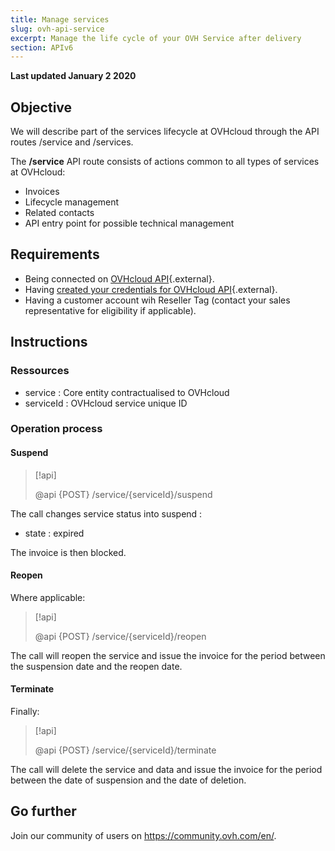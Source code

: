 ```yaml
---
title: Manage services
slug: ovh-api-service
excerpt: Manage the life cycle of your OVH Service after delivery
section: APIv6
---
```


**Last updated January 2 2020**

## Objective

We will describe part of the services lifecycle at OVHcloud through the API routes /service and /services.

The **/service** API route consists of actions common to all types of services at OVHcloud:

* Invoices
* Lifecycle management
* Related contacts
* API entry point for possible technical management

## Requirements

* Being connected on [OVHcloud API](https://api.ovh.com/console){.external}.
* Having [created your credentials for OVHcloud API](https://docs.ovh.com/gb/en/api/first-steps-with-ovh-api/){.external}.
* Having a customer account wih Reseller Tag (contact your sales representative for eligibility if applicable).


## Instructions

### Ressources

* service : Core entity contractualised to OVHcloud
* serviceId : OVHcloud service unique ID

### Operation process

#### Suspend

> [!api]
>
> @api {POST} /service/{serviceId}/suspend
>

The call changes service status into suspend :

* state : expired

The invoice is then blocked.

#### Reopen

Where applicable:

> [!api]
>
> @api {POST} /service/{serviceId}/reopen
>

The call will reopen the service and issue the invoice for the period between the suspension date and the reopen date.

#### Terminate

Finally:

> [!api]
>
> @api {POST} /service/{serviceId}/terminate
>

The call will delete the service and data and issue the invoice for the period between the date of suspension and the date of deletion.

## Go further

Join our community of users on <https://community.ovh.com/en/>.

